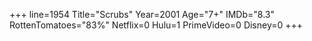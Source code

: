 +++
line=1954
Title="Scrubs"
Year=2001
Age="7+"
IMDb="8.3"
RottenTomatoes="83%"
Netflix=0
Hulu=1
PrimeVideo=0
Disney=0
+++

